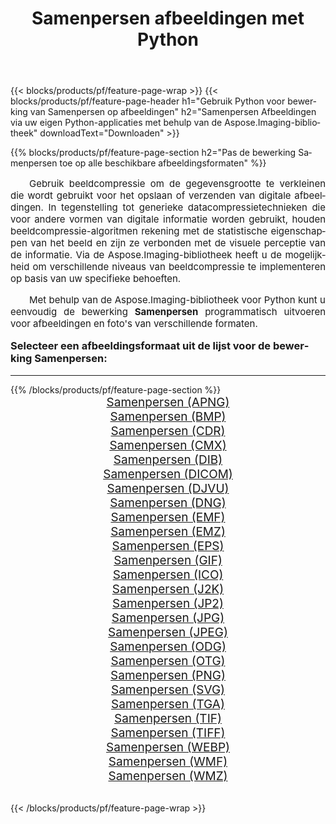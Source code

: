 ﻿---
title: Samenpersen afbeeldingen met Python 
weight: 3920
url: /nl/python-net/compress/ 
lang: nl
langdirlevel: 2
locales: zh-hans,ja,it,ru,de,es,fr,nl,id,lt,pl,pt,vi,tr,ko,zh-hant,ar,hi,th,sv,cs,uk,he
description: Aspose.Imaging-bibliotheek toepassen op Samenpersen afbeeldingen en foto's met behulp van uw eigen Python-applicaties en server-API's.
---

{{< blocks/products/pf/feature-page-wrap >}}
{{< blocks/products/pf/feature-page-header h1="Gebruik Python voor bewerking van Samenpersen op afbeeldingen" h2="Samenpersen Afbeeldingen via uw eigen Python-applicaties met behulp van de Aspose.Imaging-bibliotheek" downloadText="Downloaden" >}}


{{% blocks/products/pf/feature-page-section  h2="Pas de bewerking Samenpersen toe op alle beschikbare afbeeldingsformaten" %}}
<p align="justify" style="text-indent:2em;font-size:15px;">
Gebruik beeldcompressie om de gegevensgrootte te verkleinen die wordt gebruikt voor het opslaan of verzenden van digitale afbeeldingen. In tegenstelling tot generieke datacompressietechnieken die voor andere vormen van digitale informatie worden gebruikt, houden beeldcompressie-algoritmen rekening met de statistische eigenschappen van het beeld en zijn ze verbonden met de visuele perceptie van de informatie. Via de Aspose.Imaging-bibliotheek heeft u de mogelijkheid om verschillende niveaus van beeldcompressie te implementeren op basis van uw specifieke behoeften.
</p>
<p align="justify" style="text-indent:2em;font-size:15px;">
Met behulp van de Aspose.Imaging-bibliotheek voor Python kunt u eenvoudig de bewerking <b>Samenpersen</b> programmatisch uitvoeren voor afbeeldingen en foto's van verschillende formaten.
</p>
<h3 style="margin-top:16px;">
Selecteer een afbeeldingsformaat uit de lijst voor de bewerking Samenpersen:
</h3>
<hr/>
{{% /blocks/products/pf/feature-page-section %}}
<div class="container-fluid productfamilypage bg-gray">
    <div class="convertypes bg-gray agp-content section">
        <div class="container">
		<div class="row other-converters" style="gap: 10px;font-size: 19px;text-align:center;">
		    <div class='col-md-3 other-converter remove-lp remove-rp'><a href="/imaging/nl/python-net/compress/apng/" style="padding:15px;">Samenpersen (APNG)</a></div><div class='col-md-3 other-converter remove-lp remove-rp'><a href="/imaging/nl/python-net/compress/bmp/" style="padding:15px;">Samenpersen (BMP)</a></div><div class='col-md-3 other-converter remove-lp remove-rp'><a href="/imaging/nl/python-net/compress/cdr/" style="padding:15px;">Samenpersen (CDR)</a></div><div class='col-md-3 other-converter remove-lp remove-rp'><a href="/imaging/nl/python-net/compress/cmx/" style="padding:15px;">Samenpersen (CMX)</a></div><div class='col-md-3 other-converter remove-lp remove-rp'><a href="/imaging/nl/python-net/compress/dib/" style="padding:15px;">Samenpersen (DIB)</a></div><div class='col-md-3 other-converter remove-lp remove-rp'><a href="/imaging/nl/python-net/compress/dicom/" style="padding:15px;">Samenpersen (DICOM)</a></div><div class='col-md-3 other-converter remove-lp remove-rp'><a href="/imaging/nl/python-net/compress/djvu/" style="padding:15px;">Samenpersen (DJVU)</a></div><div class='col-md-3 other-converter remove-lp remove-rp'><a href="/imaging/nl/python-net/compress/dng/" style="padding:15px;">Samenpersen (DNG)</a></div><div class='col-md-3 other-converter remove-lp remove-rp'><a href="/imaging/nl/python-net/compress/emf/" style="padding:15px;">Samenpersen (EMF)</a></div><div class='col-md-3 other-converter remove-lp remove-rp'><a href="/imaging/nl/python-net/compress/emz/" style="padding:15px;">Samenpersen (EMZ)</a></div><div class='col-md-3 other-converter remove-lp remove-rp'><a href="/imaging/nl/python-net/compress/eps/" style="padding:15px;">Samenpersen (EPS)</a></div><div class='col-md-3 other-converter remove-lp remove-rp'><a href="/imaging/nl/python-net/compress/gif/" style="padding:15px;">Samenpersen (GIF)</a></div><div class='col-md-3 other-converter remove-lp remove-rp'><a href="/imaging/nl/python-net/compress/ico/" style="padding:15px;">Samenpersen (ICO)</a></div><div class='col-md-3 other-converter remove-lp remove-rp'><a href="/imaging/nl/python-net/compress/j2k/" style="padding:15px;">Samenpersen (J2K)</a></div><div class='col-md-3 other-converter remove-lp remove-rp'><a href="/imaging/nl/python-net/compress/jp2/" style="padding:15px;">Samenpersen (JP2)</a></div><div class='col-md-3 other-converter remove-lp remove-rp'><a href="/imaging/nl/python-net/compress/jpg/" style="padding:15px;">Samenpersen (JPG)</a></div><div class='col-md-3 other-converter remove-lp remove-rp'><a href="/imaging/nl/python-net/compress/jpeg/" style="padding:15px;">Samenpersen (JPEG)</a></div><div class='col-md-3 other-converter remove-lp remove-rp'><a href="/imaging/nl/python-net/compress/odg/" style="padding:15px;">Samenpersen (ODG)</a></div><div class='col-md-3 other-converter remove-lp remove-rp'><a href="/imaging/nl/python-net/compress/otg/" style="padding:15px;">Samenpersen (OTG)</a></div><div class='col-md-3 other-converter remove-lp remove-rp'><a href="/imaging/nl/python-net/compress/png/" style="padding:15px;">Samenpersen (PNG)</a></div><div class='col-md-3 other-converter remove-lp remove-rp'><a href="/imaging/nl/python-net/compress/svg/" style="padding:15px;">Samenpersen (SVG)</a></div><div class='col-md-3 other-converter remove-lp remove-rp'><a href="/imaging/nl/python-net/compress/tga/" style="padding:15px;">Samenpersen (TGA)</a></div><div class='col-md-3 other-converter remove-lp remove-rp'><a href="/imaging/nl/python-net/compress/tif/" style="padding:15px;">Samenpersen (TIF)</a></div><div class='col-md-3 other-converter remove-lp remove-rp'><a href="/imaging/nl/python-net/compress/tiff/" style="padding:15px;">Samenpersen (TIFF)</a></div><div class='col-md-3 other-converter remove-lp remove-rp'><a href="/imaging/nl/python-net/compress/webp/" style="padding:15px;">Samenpersen (WEBP)</a></div><div class='col-md-3 other-converter remove-lp remove-rp'><a href="/imaging/nl/python-net/compress/wmf/" style="padding:15px;">Samenpersen (WMF)</a></div><div class='col-md-3 other-converter remove-lp remove-rp'><a href="/imaging/nl/python-net/compress/wmz/" style="padding:15px;">Samenpersen (WMZ)</a></div>
                </div>
        </div>
    </div>
</div>
<br/>

{{< /blocks/products/pf/feature-page-wrap >}}
